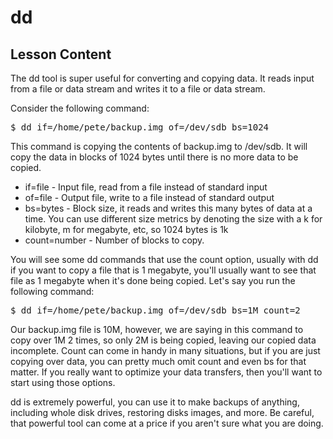# dd

## Lesson Content

The dd tool is super useful for converting and copying data. It reads input from a file or data stream and writes it to a file or data stream. 

Consider the following command: 

<pre>$ dd if=/home/pete/backup.img of=/dev/sdb bs=1024 </pre>

This command is copying the contents of backup.img to /dev/sdb. It will copy the data in blocks of 1024 bytes until there is no more data to be copied. 

<ul>
<li>if=file - Input file, read from a file instead of standard input</li>
<li>of=file - Output file, write to a file instead of standard output</li>
<li>bs=bytes - Block size, it reads and writes this many bytes of data at a time. You can use different size metrics by denoting the size with a k for kilobyte, m for megabyte, etc, so 1024 bytes is 1k</li>
<li>count=number - Number of blocks to copy.</li>
</ul>

You will see some dd commands that use the count option, usually with dd if you want to copy a file that is 1 megabyte, you'll usually want to see that file as 1 megabyte when it's done being copied. Let's say you run the following command: 

<pre>$ dd if=/home/pete/backup.img of=/dev/sdb bs=1M count=2</pre>

Our backup.img file is 10M, however, we are saying in this command to copy over 1M 2 times, so only 2M is being copied, leaving our copied data incomplete. Count can come in handy in many situations, but if you are just copying over data, you can pretty much omit count and even bs for that matter. If you really want to optimize your data transfers, then you'll want to start using those options.

dd is extremely powerful, you can use it to make backups of anything, including whole disk drives, restoring disks images, and more. Be careful, that powerful tool can come at a price if you aren't sure what you are doing.
